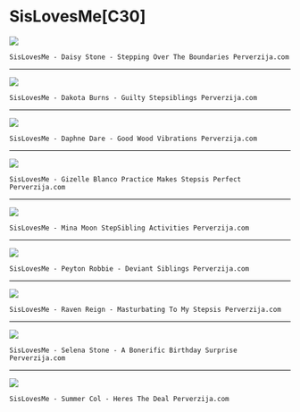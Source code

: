 # SisLovesMe[C30]

![](https://images.psmcdn.net/design/tour/slm/tour/pics/daisy_stone/bio_big.jpg)

```text
SisLovesMe - Daisy Stone - Stepping Over The Boundaries Perverzija.com
```

<hr style="background-color:black"></hr>

![](https://images.psmcdn.net/design/tour/slm/tour/pics/dakota_burns/bio_big.jpg)

```text
SisLovesMe - Dakota Burns - Guilty Stepsiblings Perverzija.com
```

<hr style="background-color:black"></hr>

![](https://images.psmcdn.net/design/tour/slm/tour/pics/daphne_dare/bio_big.jpg)

```text
SisLovesMe - Daphne Dare - Good Wood Vibrations Perverzija.com
```

<hr style="background-color:black"></hr>

![](https://images.psmcdn.net/design/tour/slm/tour/pics/gizelle_blanco/bio_big.jpg)

```text
SisLovesMe - Gizelle Blanco Practice Makes Stepsis Perfect Perverzija.com
```

<hr style="background-color:black"></hr>

![](https://images.psmcdn.net/design/tour/slm/tour/pics/mina_moon/bio_big.jpg)

```text
SisLovesMe - Mina Moon StepSibling Activities Perverzija.com
```

<hr style="background-color:black"></hr>

![](https://images.psmcdn.net/design/tour/slm/tour/pics/peyton_robbie/bio_big.jpg)

```text
SisLovesMe - Peyton Robbie - Deviant Siblings Perverzija.com
```

<hr style="background-color:black"></hr>

![](https://images.psmcdn.net/design/tour/slm/tour/pics/raven_reign/bio_big.jpg)

```text
SisLovesMe - Raven Reign - Masturbating To My Stepsis Perverzija.com
```

<hr style="background-color:black"></hr>

![](https://images.psmcdn.net/design/tour/slm/tour/pics/selena_stone/bio_big.jpg)

```text
SisLovesMe - Selena Stone - A Bonerific Birthday Surprise Perverzija.com
```

<hr style="background-color:black"></hr>

![](https://images.psmcdn.net/design/tour/slm/tour/pics/summer_col/bio_big.jpg)

```text
SisLovesMe - Summer Col - Heres The Deal Perverzija.com
```

